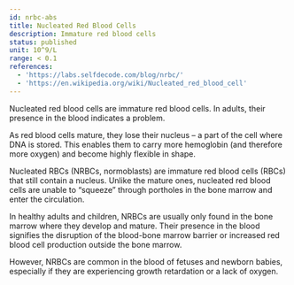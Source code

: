 ```yaml
---
id: nrbc-abs
title: Nucleated Red Blood Cells
description: Immature red blood cells
status: published
unit: 10^9/L
range: < 0.1
references:
  - 'https://labs.selfdecode.com/blog/nrbc/'
  - 'https://en.wikipedia.org/wiki/Nucleated_red_blood_cell'
---
```

Nucleated red blood cells are immature red blood cells. In adults, their presence in the blood indicates a problem.

As red blood cells mature, they lose their nucleus – a part of the cell where DNA is stored. This enables them to carry more hemoglobin (and therefore more oxygen) and become highly flexible in shape.

Nucleated RBCs (NRBCs, normoblasts) are immature red blood cells (RBCs) that still contain a nucleus. Unlike the mature ones, nucleated red blood cells are unable to “squeeze” through portholes in the bone marrow and enter the circulation.

In healthy adults and children, NRBCs are usually only found in the bone marrow where they develop and mature. Their presence in the blood signifies the disruption of the blood-bone marrow barrier or increased red blood cell production outside the bone marrow.

However, NRBCs are common in the blood of fetuses and newborn babies, especially if they are experiencing growth retardation or a lack of oxygen.
